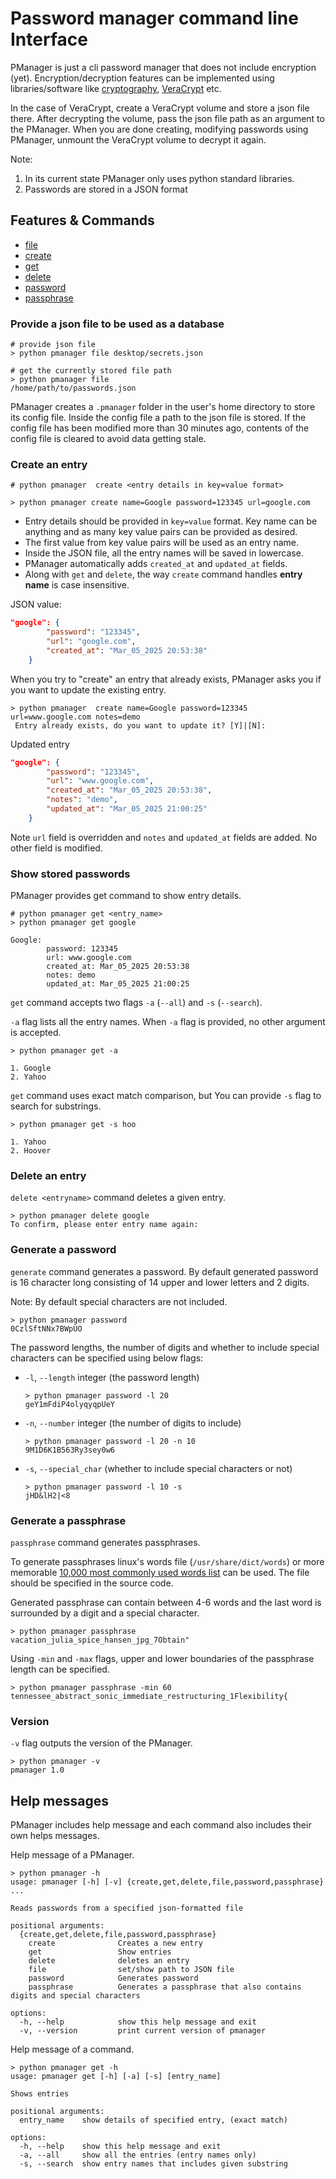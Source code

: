 # Password manager command line Interface

PManager is just a cli password manager that does not include encryption (yet).  Encryption/decryption features can be implemented using libraries/software like [cryptography](https://github.com/pyca/cryptography), [VeraCrypt](https://github.com/veracrypt/VeraCrypt) etc.

In the case of VeraCrypt, create a VeraCrypt volume and store a json file there.
After decrypting the volume, pass the json file path as an argument to the PManager.
When you are done creating, modifying passwords using PManager, unmount the VeraCrypt volume to decrypt it again.

Note:

1. In its current state PManager only uses python standard libraries.
2. Passwords  are stored in a JSON format

## Features & Commands

- [file](#provide-a-json-file-to-be-used-as-a-database)
- [create](#create-an-entry)
- [get](#show-stored-passwords)
- [delete](#delete-an-entry)
- [password](#generate-a-password)
- [passphrase](#generate-a-passphrase)

### Provide a json file to be used as a database

```shell
# provide json file
> python pmanager file desktop/secrets.json

# get the currently stored file path
> python pmanager file
/home/path/to/passwords.json
```

PManager creates a `.pmanager` folder in the user's home directory to store its config file. Inside the config file a path to the json file is stored.
If the config file has been modified more than 30 minutes ago, contents of the config file is cleared to avoid data getting stale.

### Create an entry

```shell
# python pmanager  create <entry details in key=value format>

> python pmanager create name=Google password=123345 url=google.com
```

- Entry details should be provided in `key=value` format. Key name can be anything and as many key value pairs can be provided as desired.
- The first value from key value pairs will be used as an entry name.
- Inside the JSON file, all the entry names will be saved in lowercase.
- PManager automatically adds `created_at` and `updated_at` fields.
- Along with `get` and `delete`, the way `create` command handles **entry name** is case insensitive.

JSON value:

```json
"google": {
        "password": "123345",
        "url": "google.com",
        "created_at": "Mar_05_2025 20:53:38"
    }
```

When you try to "create" an entry that already exists, PManager asks you if you want to update the existing entry.

```shell
> python pmanager  create name=Google password=123345 url=www.google.com notes=demo
 Entry already exists, do you want to update it? [Y]|[N]:
```

Updated entry

```json
"google": {
        "password": "123345",
        "url": "www.google.com",
        "created_at": "Mar_05_2025 20:53:38",
        "notes": "demo",
        "updated_at": "Mar_05_2025 21:00:25"
    }
```

Note `url` field is overridden and `notes` and `updated_at` fields are added. No other field is modified.

### Show stored passwords

PManager provides get command to show entry details.

```shell
# python pmanager get <entry_name>
> python pmanager get google

Google:
        password: 123345
        url: www.google.com
        created_at: Mar_05_2025 20:53:38
        notes: demo
        updated_at: Mar_05_2025 21:00:25
```

`get` command accepts two flags `-a` (`--all`) and `-s` (`--search`).

`-a` flag lists all the entry names.
When `-a` flag is provided, no other argument is accepted.

```shell
> python pmanager get -a

1. Google
2. Yahoo
```

`get` command uses exact match comparison, but You can provide `-s` flag to search for substrings.

```shell
> python pmanager get -s hoo

1. Yahoo
2. Hoover
```

### Delete an entry

`delete <entryname>` command deletes a given entry.

```shell
> python pmanager delete google
To confirm, please enter entry name again:
```

### Generate a password

`generate` command generates a password. By default generated password is 16 character long consisting of 14 upper and lower letters and 2 digits.

Note: By default special characters are not included.

```shell
> python pmanager password
0CzlSftNNx7BWpUO
```

The password lengths, the number of digits and whether to include special characters can be specified using below flags:

- `-l`, `--length` integer  (the password length)

    ```shell
    > python pmanager password -l 20
    geY1mFdiP4olyqyqpUeY
    ```

- `-n`, `--number` integer  (the number of digits to include)

    ```shell
    > python pmanager password -l 20 -n 10
    9M1D6K1B563Ry3sey0w6
    ```

- `-s`, `--special_char`    (whether to include special characters or not)

    ```shell
    > python pmanager password -l 10 -s
    jHD&lH2|<8
    ```

### Generate a passphrase

`passphrase` command generates passphrases.

To generate passphrases linux's words file (`/usr/share/dict/words`) or more memorable [10,000 most commonly used words list](https://github.com/first20hours/google-10000-english) can be used. The file should be specified in the source code.

Generated passphrase can contain between 4-6 words and the last word is surrounded by a digit and a special character.

```shell
> python pmanager passphrase
vacation_julia_spice_hansen_jpg_7Obtain"
```

Using `-min` and `-max` flags, upper and lower boundaries of the passphrase length can be specified.

```shell
> python pmanager passphrase -min 60
tennessee_abstract_sonic_immediate_restructuring_1Flexibility{
```

### Version

`-v` flag outputs the version of the PManager.

```shell
> python pmanager -v
pmanager 1.0
```

## Help messages

PManager includes help message and each command also includes their own helps messages.

Help message of a PManager.

```shell
> python pmanager -h
usage: pmanager [-h] [-v] {create,get,delete,file,password,passphrase} ...

Reads passwords from a specified json-formatted file

positional arguments:
  {create,get,delete,file,password,passphrase}
    create              Creates a new entry
    get                 Show entries
    delete              deletes an entry
    file                set/show path to JSON file
    password            Generates password
    passphrase          Generates a passphrase that also contains digits and special characters

options:
  -h, --help            show this help message and exit
  -v, --version         print current version of pmanager
```

Help message of a command.

```shell
> python pmanager get -h
usage: pmanager get [-h] [-a] [-s] [entry_name]

Shows entries

positional arguments:
  entry_name    show details of specified entry, (exact match)

options:
  -h, --help    show this help message and exit
  -a, --all     show all the entries (entry names only)
  -s, --search  show entry names that includes given substring
```
